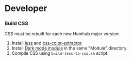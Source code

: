 # Developer

### Build CSS

CSS must be rebuilt for each new Humhub major version:
1. Install [less](https://lesscss.org/usage/#command-line-usage-installing) and [css-color-extractor](https://github.com/rsanchez/css-color-extractor#cli).
2. Install [Dark mode module](https://marketplace.humhub.com/module/dark-mode/description) in the same "Module" directory.
3. Compile CSS using `build-less-to-css.sh` script.